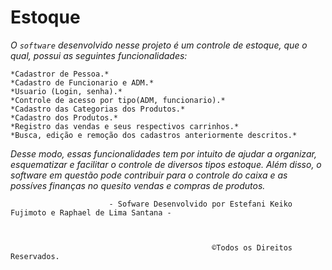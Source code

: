 # Estoque

  _O `software` desenvolvido nesse projeto é um controle de estoque, que o qual, possui as seguintes funcionalidades:_
  
  
  
    *Cadastror de Pessoa.*
    *Cadastro de Funcionario e ADM.*
    *Usuario (Login, senha).*
    *Controle de acesso por tipo(ADM, funcionario).*
    *Cadastro das Categorias dos Produtos.*
    *Cadastro dos Produtos.*
    *Registro das vendas e seus respectivos carrinhos.*
    *Busca, edição e remoção dos cadastros anteriormente descritos.*
     
     
    
_Desse modo, essas funcionalidades tem por intuito de ajudar a organizar, esquematizar e facilitar o controle de diversos tipos estoque. Além disso, o software em questão pode contribuir para o controle do caixa e as possíves finanças no quesito vendas e compras de produtos._

 
 
 
 
 
 
 
 
 
 
 
 
 
      
                         
                          - Sofware Desenvolvido por Estefani Keiko Fujimoto e Raphael de Lima Santana -
 
 
 
                                                 ©Todos os Direitos Reservados.
